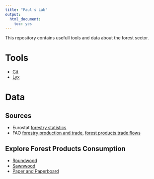 ```yaml
---
title: "Paul's Lab"
output: 
  html_document: 
    toc: yes
---
```


This repository contains usefull tools and data about the forest sector.

# Tools

* [Git](docs/tools/git.html)
* [Lyx](docs/tools/lyx.html)


# Data

## Sources

* Eurostat [forestry statistics](http://ec.europa.eu/eurostat/statistics-explained/index.php/Forestry_statistics)
* FAO [forestry production and trade](http://www.fao.org/faostat/en/#data/FO), [forest products trade flows](http://www.fao.org/faostat/en/#data/FT)

## Explore Forest Products Consumption

* [Roundwood](docs/explore/Roundwood.html)
* [Sawnwood](docs/explore/Sawnwood.html)
* [Paper and Paperboard](docs/explore/Paper%20and%20Paperboard.html)
